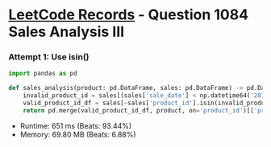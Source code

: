 # [LeetCode Records](../../README.md) - Question 1084 Sales Analysis III

### Attempt 1: Use isin()
```py
import pandas as pd

def sales_analysis(product: pd.DataFrame, sales: pd.DataFrame) -> pd.DataFrame:
    invalid_product_id = sales[(sales['sale_date'] < np.datetime64('2019-01-01')) | (sales['sale_date'] > np.datetime64('2019-03-31'))]['product_id']
    valid_product_id_df = sales[~sales['product_id'].isin(invalid_product_id)].drop_duplicates('product_id')
    return pd.merge(valid_product_id_df, product, on='product_id')[['product_id', 'product_name']]
```
- Runtime: 651 ms (Beats: 93.44%)
- Memory: 69.80 MB (Beats: 6.88%)

<br>
